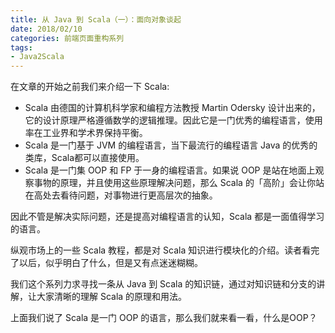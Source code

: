 ```yaml
---
title: 从 Java 到 Scala（一）：面向对象谈起
date: 2018/02/10
categories: 前端页面重构系列
tags:
- Java2Scala
---
```


在文章的开始之前我们来介绍一下 Scala:
- Scala 由德国的计算机科学家和编程方法教授 Martin Odersky 设计出来的，它的设计原理严格遵循数学的逻辑推理。因此它是一门优秀的编程语言，使用率在工业界和学术界保持平衡。
- Scala 是一门基于 JVM 的编程语言，当下最流行的编程语言 Java 的优秀的类库，Scala都可以直接使用。
- Scala 是一门集 OOP 和 FP 于一身的编程语言。如果说 OOP 是站在地面上观察事物的原理，并且使用这些原理解决问题，那么 Scala 的「高阶」会让你站在高处去看待问题，对事物进行更高层次的抽象。

因此不管是解决实际问题，还是提高对编程语言的认知，Scala 都是一面值得学习的语言。

纵观市场上的一些 Scala 教程，都是对 Scala 知识进行模块化的介绍。读者看完了以后，似乎明白了什么，但是又有点迷迷糊糊。

我们这个系列力求寻找一条从 Java 到 Scala 的知识链，通过对知识链和分支的讲解，让大家清晰的理解 Scala 的原理和用法。

上面我们说了 Scala 是一门 OOP 的语言，那么我们就来看一看，什么是OOP？
